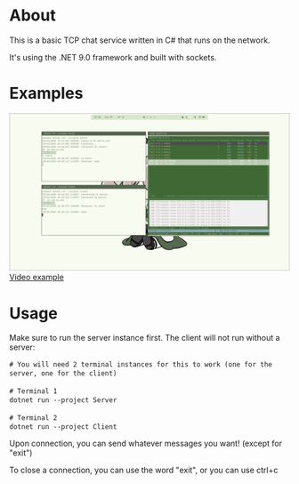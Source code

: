 # About
This is a basic TCP chat service written in C# that runs on the network.

It's using the .NET 9.0 framework and built with sockets.

# Examples
![1](./.github/1.png)
[Video example](https://youtu.be/4f39dKGbxag)

# Usage
Make sure to run the server instance first. The client will not run without a server:
```
# You will need 2 terminal instances for this to work (one for the server, one for the client)

# Terminal 1
dotnet run --project Server

# Terminal 2
dotnet run --project Client
```

Upon connection, you can send whatever messages you want! (except for "exit")

To close a connection, you can use the word "exit", or you can use ctrl+c
